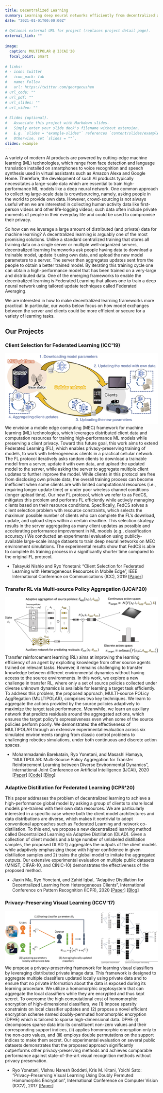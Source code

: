 ```yaml
---
title: Decentralized Learning
summary: Learning deep neural networks efficiently from decentralized and heterogeneous data
date: "2021-01-01T00:00:00Z"

# Optional external URL for project (replaces project detail page).
external_link: ""

image:
  caption: MULTIPOLAR @ IJCAI'20
  focal_point: Smart

# links:
# - icon: twitter
#   icon_pack: fab
#   name: Follow
#   url: https://twitter.com/georgecushen
# url_code: ""
# url_pdf: ""
# url_slides: ""
# url_video: ""

# Slides (optional).
#   Associate this project with Markdown slides.
#   Simply enter your slide deck's filename without extension.
#   E.g. `slides = "example-slides"` references `content/slides/example-slides.md`.
#   Otherwise, set `slides = ""`.
slides: example
---
```

A variety of modern AI products are powered by cutting-edge machine learning (ML) technologies, which range from face detection and language translation installed on smartphones to voice recognition and speech synthesis used in virtual assistants such as Amazon Alexa and Google Home. Therefore, the development of such AI products typically necessitates a large-scale data which are essential to train high-performance ML models like a deep neural network. One common approach to collecting large-scale data is crowdsourcing, namely, asking people in the world to provide own data. However, crowd-sourcing is not always useful when we are interested in collecting human activity data like first-person videos and other life-logging videos; such data often include private moments of people in their everyday life and could be used to compromise their privacy.

So how can we leverage a large amount of distributed (and private) data for machine learning? A decentralized learning is arguably one of the most promising solutions. Unlike a standard centralized training that stores all training data on a single server or multiple well-organized servers, decentralized learning frameworks ask people having data to download a trainable model, update it using own data, and upload the new model parameters to a server. The server then aggregates updates sent from the people to obtain a better trained model. By iterating this training cycle one can obtain a high-performance model that has been trained on a very-large and distributed data. One of the emerging frameworks to enable the decentralized learning is Federated Learning that allows one to train a deep neural network using tailored update techniques called Federated Averaging.

We are interested in how to make decentralized learning frameworks more practical. In particular, our works below focus on how model exchanges between the server and clients could be more efficient or secure for a variety of learning tasks.


## Our Projects

### Client Selection for Federated Learning (ICC'19)
![ny_icc2019.png](ny_icc2019.png)
We envision a mobile edge computing (MEC) framework for machine learning (ML) technologies, which leverages distributed client data and computation resources for training high-performance ML models while preserving a client privacy. Toward this future goal, this work aims to extend Federated Learning (FL), which enables privacy-preserving training of models, to work with heterogeneous clients in a practical cellular network. The FL protocol iteratively asks random clients to download a trainable model from a server, update it with own data, and upload the updated model to the server, while asking the server to aggregate multiple client updates to further improve the model. While clients in this protocol are free from disclosing own private data, the overall training process can become inefficient when some clients are with limited computational resources (i.e., requiring longer update time) or under poor wireless channel conditions (longer upload time). Our new FL protocol, which we refer to as FedCS, mitigates this problem and performs FL efficiently while actively managing clients based on their resource conditions. Specifically, FedCS solves a client selection problem with resource constraints, which selects the maximum possible number of clients who can complete the FL’s download, update, and upload steps within a certain deadline. This selection strategy results in the server aggregating as many client updates as possible and accelerating performance improvement in ML models (e.g., classification accuracy.) We conducted an experimental evaluation using publicly-available large-scale image datasets to train deep neural networks on MEC environment simulations. The experimental results show that FedCS is able to complete its training process in a significantly shorter time compared to the original FL protocol.

- Takayuki Nishio and Ryo Yonetani: “Client Selection for Federated Learning with Heterogeneous Resources in Mobile Edge”, IEEE International Conference on Communications (ICC), 2019 [[Paper](https://arxiv.org/abs/1804.08333)]

### Transfer RL via Multi-source Policy Aggregation (IJCAI'20)
![featured.jpg](featured.jpg)
Transfer reinforcement learning (RL) aims at improving the learning efficiency of an agent by exploiting knowledge from other source agents trained on relevant tasks. However, it remains challenging to transfer knowledge between different environmental dynamics without having access to the source environments. In this work, we explore a new challenge in transfer RL, where only a set of source policies collected under diverse unknown dynamics is available for learning a target task efficiently. To address this problem, the proposed approach, MULTI-source POLicy AggRegation (MULTIPOLAR), comprises two key techniques. We learn to aggregate the actions provided by the source policies adaptively to maximize the target task performance. Meanwhile, we learn an auxiliary network that predicts residuals around the aggregated actions, which ensures the target policy's expressiveness even when some of the source policies perform poorly. We demonstrated the effectiveness of MULTIPOLAR through an extensive experimental evaluation across six simulated environments ranging from classic control problems to challenging robotics simulations, under both continuous and discrete action spaces.

- Mohammadamin Barekatain, Ryo Yonetani, and Masashi Hamaya, “MULTIPOLAR: Multi-Source Policy Aggregation for Transfer Reinforcement Learning between Diverse Environmental Dynamics”, International Joint Conference on Artificial Intelligence (IJCAI), 2020 [[Paper](https://www.ijcai.org/Proceedings/2020/430)] [[Code](https://github.com/Mohammadamin-Barekatain/multipolar)] [[Blog](https://medium.com/sinicx/multipolar-multi-source-policy-aggregation-for-transfer-reinforcement-learning-between-diverse-bc42a152b0f5)]

### Adaptive Distillation for Federated Learning (ICPR'20)
This paper addresses the problem of decentralized learning to achieve a high-performance global model by asking a group of clients to share local models pre-trained with their own data resources. We are particularly interested in a specific case where both the client model architectures and data distributions are diverse, which makes it nontrivial to adopt conventional approaches such as Federated Learning and network co-distillation. To this end, we propose a new decentralized learning method called Decentralized Learning via Adaptive Distillation (DLAD). Given a collection of client models and a large number of unlabeled distillation samples, the proposed DLAD 1) aggregates the outputs of the client models while adaptively emphasizing those with higher confidence in given distillation samples and 2) trains the global model to imitate the aggregated outputs. Our extensive experimental evaluation on multiple public datasets (MNIST, CIFAR-10, and CINIC-10) demonstrates the effectiveness of the proposed method.

- Jiaxin Ma, Ryo Yonetani, and Zahid Iqbal, “Adaptive Distillation for Decentralized Learning from Heterogeneous Clients”, International Conference on Pattern Recognition (ICPR), 2020 [[Paper](https://arxiv.org/abs/2008.07948)] [[Blog]()]

### Privacy-Preserving Visual Learning (ICCV'17)
![ybks_iccv2017.png](ybks_iccv2017.png)
We propose a privacy-preserving framework for learning visual classifiers by leveraging distributed private image data. This framework is designed to aggregate multiple classifiers updated locally using private data and to ensure that no private information about the data is exposed during its learning procedure. We utilize a homomorphic cryptosystem that can aggregate the local classifiers while they are encrypted and thus kept secret. To overcome the high computational cost of homomorphic encryption of high-dimensional classifiers, we (1) impose sparsity constraints on local classifier updates and (2) propose a novel efficient encryption scheme named doubly-permuted homomorphic encryption (DPHE) which is tailored to sparse high-dimensional data. DPHE (i) decomposes sparse data into its constituent non-zero values and their corresponding support indices, (ii) applies homomorphic encryption only to the non-zero values, and (iii) employs double permutations on the support indices to make them secret. Our experimental evaluation on several public datasets demonstrates that the proposed approach significantly outperforms other privacy-preserving methods and achieves comparable performance against state-of-the-art visual recognition methods without privacy preservation.

- Ryo Yonetani, Vishnu Naresh Boddeti, Kris M. Kitani, Yoichi Sato: “Privacy-Preserving Visual Learning Using Doubly Permuted Homomorphic Encryption”, International Conference on Computer Vision (ICCV), 2017 [[Paper](https://openaccess.thecvf.com/content_iccv_2017/html/Yonetani_Privacy-Preserving_Visual_Learning_ICCV_2017_paper.html)]
